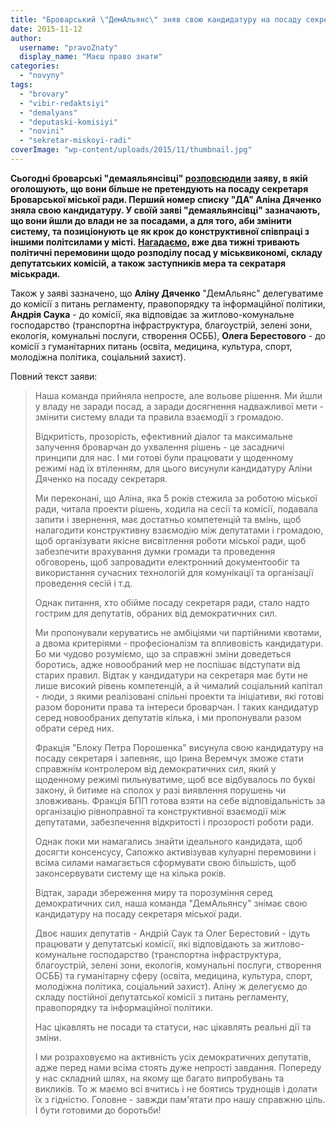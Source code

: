 ```yaml
---
title: "Броварський \"ДемАльянс\" зняв свою кандидатуру на посаду секретаря міськради"
date: 2015-11-12
author: 
  username: "pravoZnaty"
  display_name: "Маєш право знати"
categories: 
  - "novyny"
tags: 
  - "brovary"
  - "vibir-redaktsiyi"
  - "demalyans"
  - "deputaski-komisiyi"
  - "novini"
  - "sekretar-miskoyi-radi"
coverImage: "wp-content/uploads/2015/11/thumbnail.jpg"
---
```


**Сьогодні броварські "демаяльянсівці" [розповсюдили](https://www.facebook.com/demalliancebrovary/posts/1643808822549073) заяву, в якій оголошують, що вони більше не претендують на посаду секретаря Броварської міської ради. Перший номер списку "ДА" Аліна Дяченко зняла свою кандидатуру. У своїй заяві "демаяльянсівці" зазначають, що вони йшли до влади не за посадами, а для того, аби змінити систему, та позиціонують це як крок до конструктивної співпраці з іншими політсилами у місті. [Нагадаємо](https://mpz.brovary.org/v-ochikuvanni-na-pershu-sesiyu-pro-shho-vzhe-bilshe-tyzhnya-konsultuyutsya-mer-ta-deputaty/), вже два тижні тривають політичні перемовини щодо розподілу посад у міськвикономі, складу депутатських комісій, а також заступників мера та секратаря міськради.**

Також у заяві зазначено, що **Аліну Дяченко** "ДемАльянс" делегуватиме до комісії з питань регламенту, правопорядку та інформаційної політики, **Андрія Саука** - до комісії, яка відповідає за житлово-комунальне господарство (транспортна інфраструктура, благоустрій, зелені зони, екологія, комунальні послуги, створення ОСББ), **Олега Берестового** - до комісії з гуманітарних питань (освіта, медицина, культура, спорт, молодіжна політика, соціальний захист).

Повний текст заяви:

> Наша команда прийняла непросте, але вольове рішення. Ми йшли у владу не заради посад, а заради досягнення надважливої мети - змінити систему влади та правила взаємодії з громадою.
> 
> Відкритість, прозорість, ефективний діалог та максимальне залучення броварчан до ухвалення рішень - це засадничі принципи для нас. І ми готові були працювати у щоденному режимі над їх втіленням, для цього висунули кандидатуру Аліни Дяченко на посаду секретаря.
> 
> Ми переконані, що Аліна, яка 5 років стежила за роботою міської ради, читала проекти рішень, ходила на сесії та комісії, подавала запити і звернення, має достатньо компетенцій та вмінь, щоб налагодити конструктивну взаємодію між депутатами і громадою, щоб організувати якісне висвітлення роботи міської ради, щоб забезпечити врахування думки громади та проведення обговорень, щоб запровадити електронний документообіг та використання сучасних технологій для комунікації та організації проведення сесій і т.д.
> 
> Однак питання, хто обійме посаду секретаря ради, стало надто гострим для депутатів, обраних від демократичних сил.
> 
> Ми пропонували керуватись не амбіціями чи партійними квотами, а двома критеріями - професіоналізм та впливовість кандидатури. Бо ми чудово розуміємо, що за справжні зміни доведеться боротись, адже новообраний мер не поспішає відступати від старих правил. Відтак у кандидатури на секретаря має бути не лише високий рівень компетенцій, а й чималий соціальний капітал - люди, з якими реалізовані спільні проекти та ініціативи, які готові разом боронити права та інтереси броварчан. І таких кандидатур серед новообраних депутатів кілька, і ми пропонували разом обрати серед них.
> 
> Фракція "Блоку Петра Порошенка" висунула свою кандидатуру на посаду секретаря і запевняє, що Ірина Веремчук зможе стати справжнім контролером від демократичних сил, який у щоденному режимі пильнуватиме, щоб все відбувалось по букві закону, й битиме на сполох у разі виявлення порушень чи зловживань. Фракція БПП готова взяти на себе відповідальність за організацію рівноправної та конструктивної взаємодії між депутатами, забезпечення відкритості і прозорості роботи ради.
> 
> Однак поки ми намагались знайти ідеального кандидата, щоб досягти консенсусу, Сапожко активізував кулуарні перемовини і всіма силами намагається сформувати свою більшість, щоб законсервувати систему ще на кілька років.
> 
> Відтак, заради збереження миру та порозуміння серед демократичних сил, наша команда "ДемАльянсу" знімає свою кандидатуру на посаду секретаря міської ради.
> 
> Двоє наших депутатів - Андрій Саук та Олег Берестовий - ідуть працювати у депутатські комісії, які відповідають за житлово-комунальне господарство (транспортна інфраструктура, благоустрій, зелені зони, екологія, комунальні послуги, створення ОСББ) та гуманітарну сферу (освіта, медицина, культура, спорт, молодіжна політика, соціальний захист). Аліну ж делегуємо до складу постійної депутатської комісії з питань регламенту, правопорядку та інформаційної політики.
> 
> Нас цікавлять не посади та статуси, нас цікавлять реальні дії та зміни.
> 
> І ми розраховуємо на активність усіх демократичних депутатів, адже перед нами всіма стоять дуже непрості завдання. Попереду у нас складний шлях, на якому ще багато випробувань та викликів. То ж маємо всі вчитись і не боятись труднощів і долати їх з гідністю. Головне - завжди пам'ятати про нашу справжню ціль. І бути готовими до боротьби!
